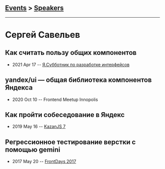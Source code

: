 ## [Events](../README.md) > [Speakers](../speakers.md)
---

# Сергей Савельев

## Как считать пользу общих компонентов
- 2021 Apr 17 -- [Я.Субботник по разработке интерфейсов](https://youtu.be/qwwloRR_sA8)    
## yandex&#x2F;ui — общая библиотека компонентов Яндекса
- 2020 Oct 10 -- Frontend Meetup Innopolis    
## Как пройти собеседование в Яндекс
- 2019 May 16 -- [KazanJS 7](https://vk.com/video-161626452_456239039)    
## Регрессионное тестирование верстки с помощью gemini
- 2017 May 20 -- [FrontDays 2017](https://youtu.be/YHSUHtKE4Cs)    

